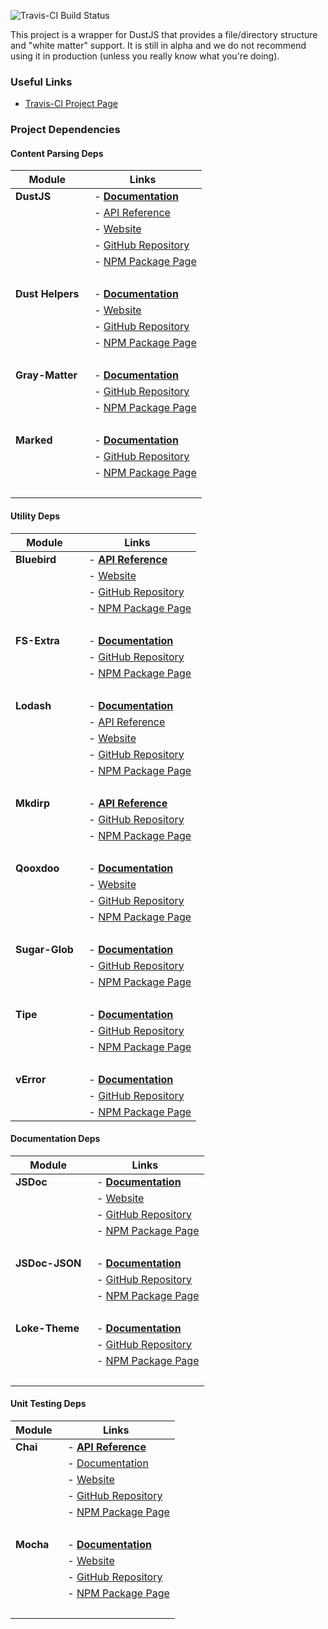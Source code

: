 ![Travis-CI Build Status](https://travis-ci.org/c2cs/dustjs-renderer.svg?branch=master)

This project is a wrapper for DustJS that provides a file/directory structure and
"white matter" support.  It is still in alpha and we do not recommend using it
in production (unless you really know what you're doing).

### Useful Links

* [Travis-CI Project Page](https://travis-ci.org/c2cs/dustjs-renderer)

### Project Dependencies

#### Content Parsing Deps

Module            | Links 
----------------- | ------------
**DustJS**        | &nbsp; - [**Documentation**](http://www.dustjs.com/guides/getting-started/)
                  | &nbsp; - [API Reference](http://www.dustjs.com/docs/api/)
                  | &nbsp; - [Website](http://www.dustjs.com/)
                  | &nbsp; - [GitHub Repository](https://github.com/linkedin/dustjs)
                  | &nbsp; - [NPM Package Page](https://www.npmjs.com/package/dustjs-linkedin)
                  | &nbsp;
**Dust Helpers**  | &nbsp; - [**Documentation**](http://www.dustjs.com/guides/dust-helpers/)
                  | &nbsp; - [Website](http://www.dustjs.com/)
                  | &nbsp; - [GitHub Repository](https://github.com/linkedin/dustjs-helpers)
                  | &nbsp; - [NPM Package Page](https://www.npmjs.com/package/dustjs-helpers)
                  | &nbsp;
**Gray-Matter**   | &nbsp; - [**Documentation**](https://github.com/jonschlinkert/gray-matter/blob/master/README.md#usage)
                  | &nbsp; - [GitHub Repository](https://github.com/jonschlinkert/gray-matter)
                  | &nbsp; - [NPM Package Page](https://www.npmjs.com/package/gray-matter)
                  | &nbsp;
**Marked**        | &nbsp; - [**Documentation**](https://github.com/chjj/marked/blob/master/README.md#usage)
                  | &nbsp; - [GitHub Repository](https://github.com/chjj/marked)
                  | &nbsp; - [NPM Package Page](https://www.npmjs.com/package/marked)
                  | &nbsp;


#### Utility Deps

Module            | Links 
----------------- | ------------
**Bluebird**      | &nbsp; - [**API Reference**](http://bluebirdjs.com/docs/api-reference.html)
                  | &nbsp; - [Website](http://bluebirdjs.com/)
                  | &nbsp; - [GitHub Repository](https://github.com/petkaantonov/bluebird)
                  | &nbsp; - [NPM Package Page](https://www.npmjs.com/package/bluebird)
                  | &nbsp;
**FS-Extra**      | &nbsp; - [**Documentation**](https://github.com/jprichardson/node-fs-extra/blob/master/README.md#usage)
                  | &nbsp; - [GitHub Repository](https://github.com/jprichardson/node-fs-extra)
                  | &nbsp; - [NPM Package Page](https://www.npmjs.com/package/fs-extra)
                  | &nbsp;
**Lodash**        | &nbsp; - [**Documentation**](http://devdocs.io/lodash/)
                  | &nbsp; - [API Reference](https://lodash.com/docs)
                  | &nbsp; - [Website](https://lodash.com/)
                  | &nbsp; - [GitHub Repository](https://github.com/lodash/lodash)
                  | &nbsp; - [NPM Package Page](https://www.npmjs.com/package/lodash)
                  | &nbsp;
**Mkdirp**        | &nbsp; - [**API Reference**](https://github.com/substack/node-mkdirp#methods)
                  | &nbsp; - [GitHub Repository](https://github.com/substack/node-mkdirp)
                  | &nbsp; - [NPM Package Page](https://www.npmjs.com/package/mkdirp)
                  | &nbsp;
**Qooxdoo**       | &nbsp; - [**Documentation**](http://manual.qooxdoo.org/current/pages/server/overview.html#included-features)
                  | &nbsp; - [Website](http://qooxdoo.org/)
                  | &nbsp; - [GitHub Repository](https://github.com/qooxdoo/qooxdoo)
                  | &nbsp; - [NPM Package Page](https://www.npmjs.com/package/qooxdoo)
                  | &nbsp;
**Sugar-Glob**    | &nbsp; - [**Documentation**](https://github.com/will123195/sugar-glob#usage)
                  | &nbsp; - [GitHub Repository](https://github.com/will123195/sugar-glob)
                  | &nbsp; - [NPM Package Page](https://www.npmjs.com/package/sugar-glob)
                  | &nbsp;
**Tipe**          | &nbsp; - [**Documentation**](https://github.com/3meters/tipe#basic-use)
                  | &nbsp; - [GitHub Repository](https://github.com/3meters/tipe)
                  | &nbsp; - [NPM Package Page](https://www.npmjs.com/package/tipe)
                  | &nbsp;
**vError**        | &nbsp; - [**Documentation**](https://github.com/davepacheco/node-verror#verror-richer-javascript-errors)
                  | &nbsp; - [GitHub Repository](https://github.com/davepacheco/node-verror)
                  | &nbsp; - [NPM Package Page](https://www.npmjs.com/package/verror)

#### Documentation Deps

Module            | Links 
----------------- | ------------
**JSDoc**         | &nbsp; - [**Documentation**](http://usejsdoc.org/)
                  | &nbsp; - [Website](http://usejsdoc.org/)
                  | &nbsp; - [GitHub Repository](https://github.com/jsdoc3/jsdoc)
                  | &nbsp; - [NPM Package Page](https://www.npmjs.com/package/jsdoc)
                  | &nbsp;
**JSDoc-JSON**    | &nbsp; - [**Documentation**](https://github.com/tschaub/jsdoc-json#install)
                  | &nbsp; - [GitHub Repository](https://github.com/tschaub/jsdoc-json)
                  | &nbsp; - [NPM Package Page](https://www.npmjs.com/package/jsdoc-json)
                  | &nbsp;
**Loke-Theme**    | &nbsp; - [**Documentation**](https://github.com/LOKE/jsdoc-theme/blob/master/howto-jsdoc.md)
                  | &nbsp; - [GitHub Repository](https://github.com/LOKE/jsdoc-theme)
                  | &nbsp; - [NPM Package Page](https://www.npmjs.com/package/loke-jsdoc-theme)
                  | &nbsp;
                  

#### Unit Testing Deps

Module            | Links 
----------------- | ------------
**Chai**          | &nbsp; - [**API Reference**](http://chaijs.com/api/bdd/)
                  | &nbsp; - [Documentation](http://chaijs.com/guide/styles/#expect)
                  | &nbsp; - [Website](http://chaijs.com/)
                  | &nbsp; - [GitHub Repository](https://github.com/chaijs/chai)
                  | &nbsp; - [NPM Package Page](https://www.npmjs.com/package/chai)
                  | &nbsp;
**Mocha**         | &nbsp; - [**Documentation**](http://mochajs.org/#getting-started)
                  | &nbsp; - [Website](https://mochajs.org/)
                  | &nbsp; - [GitHub Repository](https://github.com/mochajs/mocha)
                  | &nbsp; - [NPM Package Page](https://www.npmjs.com/package/mocha)
                  | &nbsp;
